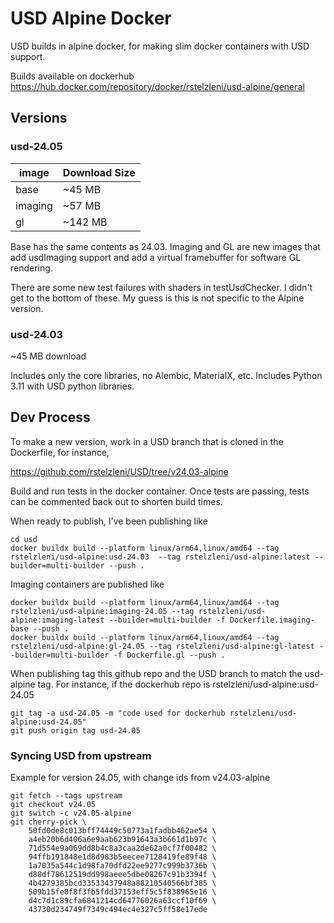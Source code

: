 # USD Alpine Docker

USD builds in alpine docker, for making slim docker containers with USD support.

Builds available on dockerhub
https://hub.docker.com/repository/docker/rstelzleni/usd-alpine/general

## Versions

### usd-24.05

| image   | Download Size |
| ------- | ------------- |
| base    | ~45 MB        |
| imaging | ~57 MB        |
| gl      | ~142 MB       |

Base has the same contents as 24.03. Imaging and GL are new images that add
usdImaging support and add a virtual framebuffer for software GL rendering.

There are some new test failures with shaders in testUsdChecker. I didn't get
to the bottom of these. My guess is this is not specific to the Alpine version.

### usd-24.03

~45 MB download

Includes only the core libraries, no Alembic, MaterialX, etc. Includes Python
3.11 with USD python libraries.

## Dev Process

To make a new version, work in a USD branch that is cloned in the Dockerfile,
for instance,

https://github.com/rstelzleni/USD/tree/v24.03-alpine

Build and run tests in the docker container. Once tests are passing, tests
can be commented back out to shorten build times.

When ready to publish, I've been publishing like

```
cd usd
docker buildx build --platform linux/arm64,linux/amd64 --tag rstelzleni/usd-alpine:usd-24.03  --tag rstelzleni/usd-alpine:latest --builder=multi-builder --push .
```

Imaging containers are published like

```
docker buildx build --platform linux/arm64,linux/amd64 --tag rstelzleni/usd-alpine:imaging-24.05 --tag rstelzleni/usd-alpine:imaging-latest --builder=multi-builder -f Dockerfile.imaging-base --push .
docker buildx build --platform linux/arm64,linux/amd64 --tag rstelzleni/usd-alpine:gl-24.05 --tag rstelzleni/usd-alpine:gl-latest --builder=multi-builder -f Dockerfile.gl --push .
```

When publishing tag this github repo and the USD branch to match the usd-alpine
tag. For instance, if the dockerhub repo is rstelzleni/usd-alpine:usd-24.05

```
git tag -a usd-24.05 -m "code used for dockerhub rstelzleni/usd-alpine:usd-24.05"
git push origin tag usd-24.05
```

### Syncing USD from upstream

Example for version 24.05, with change ids from v24.03-alpine

```
git fetch --tags upstream
git checkout v24.05
git switch -c v24.05-alpine
git cherry-pick \
    50fd0de8c013bff74449c50773a1fadbb462ae54 \
    a4eb20b6d406a6e9aab623b91643a3b661d1b97c \
    71d554e9a069dd8b4c8a3caa2de62a0cf7f00482 \
    94ffb191848e1d8d983b5eecee7128419fe89f48 \
    1a7035a544c1d98fa70dfd22ee9277c999b3736b \
    d88df78612519dd998aeee5dbe08267c91b3394f \
    4b4279385bcd33533437948a88210540566bf385 \
    509b15fe0f8f3fb5fdd37153eff5c5f838965e16 \
    d4c7d1c89cfa6841214cd64776026a63ccf10f69 \
    43730d234749f7349c494ec4e327c5ff58e17ede
```

